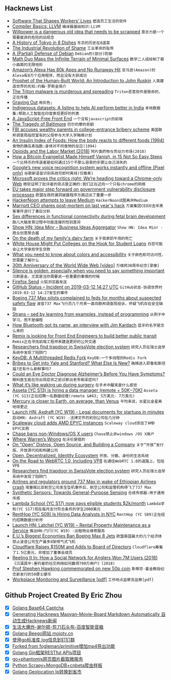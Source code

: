 ## Hacknews List


- [Software That Shapes Workers’ Lives](https://www.newyorker.com/science/elements/the-software-that-shapes-workers-lives)  `塑造员工生活的软件`
- [Compiler Basics: LLVM](http://notes.eatonphil.com/compiler-basics-llvm.html)  `编译器基础知识:LLVM`
- [Willpower is a dangerous old idea that needs to be scrapped](http://nautil.us/issue/45/power/against-willpower)  `意志力是一个需要废弃的危险的旧观念`
- [A History of Tokyo in 8 Dishes](https://roadsandkingdoms.com/travel-guide/tokyo/a-history-of-tokyo-in-8-dishes/)  `东京的历史在8道菜`
- [The Industrial Revolution of Shame](https://www.nytimes.com/2019/03/09/opinion/sunday/internet-shaming.html)  `工业革命的耻辱`
- [A (Partial) Defense of Debian](http://changelog.complete.org/archives/9971-a-partial-defense-of-debian)  `Debian的(部分)防御`
- [Math Duo Maps the Infinite Terrain of Minimal Surfaces](https://www.quantamagazine.org/math-duo-maps-the-infinite-terrain-of-minimal-surfaces-20190312/)  `数学二人组绘制了极小曲面的无限地形`
- [Amazon’s Alexa Has 80k Apps and No Runaway Hit](https://www.bloomberg.com/news/articles/2019-03-11/amazon-s-alexa-has-80-000-apps-and-no-runaway-hit)  `亚马逊(Amazon)的Alexa有8万个应用程序，而且没有大获成功`
- [Prophet of the Human-Built World: An Introduction to John Ruskin](https://www.cardus.ca/comment/article/prophet-of-the-human-built-world-an-introduction-to-john-ruskin/)  `人类建造世界的先知:约翰·罗斯金简介`
- [The Triton malware is murderous and spreading](https://www.technologyreview.com/s/613054/cybersecurity-critical-infrastructure-triton-malware/)  `Triton恶意软件是致命的，正在传播`
- [Graying Out](https://www.tbray.org/ongoing/When/201x/2019/03/11/Lights-Going-Out)  `用灰色;`
- [Indigenous datasets: A listing to help AI perform better in India](https://factordaily.com/indigenous-datasets-from-india/)  `本地数据集:帮助人工智能在印度表现更好的列表`
- [A JavaScript-Free Front End](https://dev.to/winduptoy/a-javascript-free-frontend-2d3e)  `一个没有javascript的前端`
- [The Tragedy of Baltimore](https://www.nytimes.com/2019/03/12/magazine/baltimore-tragedy-crime.html)  `巴尔的摩的悲剧`
- [FBI accuses wealthy parents in college-entrance bribery scheme](https://www.washingtonpost.com/world/national-security/fbi-accuses-wealthy-parents-including-celebrities-in-college-entrance-bribery-scheme/2019/03/12/d91c9942-44d1-11e9-8aab-95b8d80a1e4f_story.html)  `美国联邦调查局指控富有的父母参与大学入学贿赂计划`
- [An Insulin Index of Foods: How the body reacts to different foods (1994)](https://fermatslibrary.com/s/an-insulin-index-of-foods-the-insulin-demand-generated-by-1000-kj-portions-of-common-foods#email-newsletter)  `食物的胰岛素指数:身体对不同食物的反应(1994)`
- [Opioids and the Labor Market (2018)](https://www.clevelandfed.org/newsroom-and-events/publications/working-papers/2018-working-papers/wp-1807-opioids-and-the-labor-market.aspx)  `阿片类药物与劳动力市场(2018)`
- [How a Bitcoin Evangelist Made Himself Vanish, in 15 Not So Easy Steps](https://www.nytimes.com/2019/03/12/technology/how-to-disappear-surveillance-state.html)  `一个比特币的传道者是如何通过15个不那么容易的步骤让自己消失的`
- [Google’s new voice recognition system works instantly and offline (Pixel only)](https://techcrunch.com/2019/03/12/googles-new-voice-recognition-system-works-instantly-and-offline-if-you-have-a-pixel/)  `谷歌新语音识别系统可即时离线(仅像素)`
- [Microsoft proves the critics right: We’re heading toward a Chrome-only Web](https://arstechnica.com/gadgets/2019/03/microsofts-new-skype-for-web-client-an-early-taste-of-the-browser-monoculture)  `微软证明了批评者的观点是正确的:我们正在迈向一个只有chrome的网络`
- [EU takes major step forward on government vulnerability disclosure processes](https://blog.mozilla.org/netpolicy/2019/03/12/eu-takes-major-step-forward-on-government-vulnerability-disclosure-review-processes/)  `欧盟在政府漏洞披露程序方面迈出了重要一步`
- [HackerNoon attempts to leave Medium](https://twitter.com/ow/status/1105450808580231170)  `HackerNoon试图离开Medium`
- [Marriott CEO shares post-mortem on last year&#39;s hack](https://www.zdnet.com/article/marriott-ceo-shares-post-mortem-on-last-years-hack/)  `万豪集团CEO对去年黑客事件进行了事后分析`
- [Sex differences in functional connectivity during fetal brain development](https://www.sciencedirect.com/science/article/pii/S1878929318301245)  `胎儿大脑发育过程中功能连接的性别差异`
- [Show HN: Idea Minr – Business Ideas Aggregator](https://ideaminr.com)  `Show HN: Idea Minr -商业创意聚合器`
- [On the death of my family&#39;s dairy farm](https://blog.abevoelker.com/2019-03-06/on-the-death-of-my-familys-dairy-farm/)  `关于我家奶牛场的死亡`
- [White House Might Put Colleges on the Hook for Student Loans](https://www.wsj.com/articles/white-house-might-put-colleges-on-the-hook-for-student-loans-11552406110)  `白宫可能会让大学承担学生贷款`
- [What you need to know about colors and accessibility](https://color.review)  `关于颜色和可访问性，您需要了解什么`
- [30th Anniversary of the World Wide Web [video]](https://web30.web.cern.ch/)  `万维网30周年纪念[录像]`
- [Silence is golden, especially when you need to say something important](https://ubiquity.acm.org/article.cfm?id=3310318)  `沉默是金，尤其是当你需要说一些重要的事情的时候`
- [Firefox Send](https://blog.mozilla.org/blog/2019/03/12/introducing-firefox-send-providing-free-file-transfers-while-keeping-your-personal-information-private/)  `火狐浏览器发送`
- [GitHub Status – Incident on 2019-03-12 14:27 UTC](https://www.githubstatus.com/incidents/tj58y1kx7tqy)  `GitHub状态-协调世界时2019-03-12 14:27发生的事件`
- [Boeing 737 Max pilots complained to feds for months about suspected safety flaw](https://www.dallasnews.com/business/airlines/2019/03/12/boeing-737-max-8-pilots-complained-feds-months-suspected-safety-flaw)  `波音737 Max飞行员几个月来一直向联邦调查局投诉，怀疑飞机存在安全缺陷`
- [Strans – sed by learning from examples, instead of programming](https://github.com/Inventitech/strans)  `从例子中学习，而不是编程`
- [How Bluetooth got its name, an interview with Jim Kardach](http://blog.snapeda.com/2019/03/10/how-bluetooth-got-its-name-an-interview-with-jim-kardach/)  `蓝牙的名字是怎么来的`
- [Remix is looking for Front End Engineers to build better public transit](https://jobs.lever.co/remix/85754b42-d084-4457-b9a6-4555332c3ee4?lever-origin=applied&amp;lever-source%5B%5D=hackernews)  `Remix正在寻找前端工程师来建造更好的公共交通`
- [Researchers find trapdoor in SwissVote election system](https://about.unimelb.edu.au/newsroom/news/2019/march/researchers-find-trapdoor-in-swissvote-election-system)  `研究人员在瑞士选举系统中发现了陷阱门`
- [KeyDB: A Multithreaded Redis Fork](https://github.com/JohnSully/KeyDB)  `KeyDB:一个多线程的Redis Fork`
- [Bribes to Get into Yale and Stanford? What Else Is New?](https://www.nytimes.com/2019/03/12/opinion/college-bribery-admissions.html)  `贿赂进入耶鲁和斯坦福?还有什么新鲜事吗?`
- [Could an Eye Doctor Diagnose Alzheimer’s Before You Have Symptoms?](https://corporate.dukehealth.org/news-listing/could-eye-doctor-diagnose-alzheimer%E2%80%99s-you-have-symptoms)  `眼科医生能在你出现症状之前诊断出老年痴呆症吗?`
- [What it’s like waking up during surgery](https://mosaicscience.com/story/anaesthesia-anesthesia-awake-awareness-surgery-operation-or-paralysed/)  `在手术中醒来是什么感觉`
- [Asseta (YC S13) is hiring a data manager (remote &#43; $50K-$70K)](https://angel.co/asseta/jobs/520011-data-manager)  `Asseta (YC S13)正在招聘一名数据经理(remote &#43; 5万美元- 7万美元)`
- [Mercury is closer to Earth, on average, than Venus](https://physicstoday.scitation.org/do/10.1063/PT.6.3.20190312a/full/)  `平均来说，水星比金星离地球更近`
- [Launch HN: Axdraft (YC W19) - Legal documents for startups in minutes](item?id=19372623)  `启动HN: Axdraft (YC W19) -法律文件的初创公司在几分钟`
- [Scaleway cloud adds AMD EPYC instances](https://www.scaleway.com/general-purpose-instances/)  `Scaleway cloud添加了AMD EPYC实例`
- [Chase bans non-Windows/OS X users](https://www.chase.com/digital/resources/privacy-security/security/system-requirements)  `Chase禁止非windows /OS X用户`
- [Where Warren’s Wrong](https://stratechery.com/2019/where-warrens-wrong/)  `在沃伦是错的`
- [On “Open” Distros, Open Source, and Building a Company](https://www.elastic.co/blog/on-open-distros-open-source-and-building-a-company)  `关于“开放”发行版、开放源代码和构建公司`
- [Open, Decentralized, Identity Ecosystem](http://identity.foundation/)  `开放、分散、身份的生态系统`
- [On the Road to WebRTC 1.0, Including VP8](https://webkit.org/blog/8672/on-the-road-to-webrtc-1-0-including-vp8/)  `在通往WebRTC 1.0的道路上，包括VP8`
- [Researchers find trapdoor in SwissVote election system](https://techxplore.com/news/2019-03-trapdoor-swissvote-election.html)  `研究人员在瑞士选举系统中发现了陷阱门`
- [Airlines and regulators ground 737 Max in wake of Ethiopian Airlines crash](https://www.flightradar24.com/blog/airlines-and-regulators-ground-737-max-in-wake-of-ethiopian-airlines-crash/)  `埃塞俄比亚航空公司发生坠机事件后，航空公司和监管机构停飞了737 Max`
- [Synthetic Sensors: Towards General-Purpose Sensing](http://www.gierad.com/projects/supersensor/)  `合成传感器:用于通用传感`
- [Lambda School (YC S17) now pays eligible students $2k/month](https://lambdaschool.com/stipend)  `Lambda学校(YC S17)现在每月支付符合条件的学生2000美元`
- [RentHop (YC S09) Is Hiring Data Analysts in NYC](https://www.renthop.com/jobs)  `RentHop (YC S09)正在纽约招聘数据分析师`
- [Launch HN: Latchel (YC W19) – Rental Property Maintenance as a Service](item?id=19370333)  `推出HN:门闩(YC W19) -出租物业维修服务`
- [E.U.’s Biggest Economies Ban Boeing Max 8 Jets](https://www.nytimes.com/2019/03/12/world/africa/boeing-ethiopian-airlines-plane-crash.html)  `欧盟美国最大的几个经济体禁止波音公司生产最多8架喷气式飞机`
- [Cloudflare Raises $150M and Adds to Board of Directors](https://www.cloudflare.com/press-releases/2019/cloudflare-raises-usd150m-and-adds-to-board-of-directors/)  `Cloudflare筹集了1.5亿美元，并增加了董事会成员`
- [Reeling It In: How a Social Network for Anglers Won 7M Users (2018)](https://www.forbes.com/sites/heatherfarmbrough/2018/12/17/reeling-in-how-a-social-network-for-sports-fishing-won-7m-users/#657270193b89)  `《沉湎其中:垂钓者的社交网络如何赢得700万用户》(2018)`
- [Prof Stephen Hawking commemorated on new 50p coin](https://www.bbc.co.uk/news/uk-england-cambridgeshire-47527505)  `斯蒂芬·霍金教授纪念新发行的50便士硬币`
- [Workplace Monitoring and Surveillance [pdf]](https://datasociety.net/wp-content/uploads/2019/02/DS_Workplace_Monitoring_Surveillance_Explainer.pdf)  `工作地点监察及监察[pdf]`

## Github Project Created By Eric Zhou

- [x] [Golang Base64 Captcha](https://github.com/mojocn/base64Captcha)
- [x] [Generating Hacknews Maoyan-Movie-Board Markdown Automatically 自动生成Hacknews新闻](https://github.com/dejavuzhou/md-genie)
- [x] [生活大爆炸-谢尔顿-剪刀石头布-百度智能音箱](https://github.com/mojocn/dueros-bang-game)
- [x] [Golang Beego网站 mojotv.cn](https://github.com/mojocn/www.mojotv.cn)
- [x] [使用go标准库,log信息到钉钉群](https://github.com/mojocn/dooger)
- [x] [Forked from fogleman/primitive增加mp4导出功能](https://github.com/mojocn/primitive)
- [x] [Golang Gin框架RESTful APIs项目](https://github.com/JJJJJJJerk/ezier-golang-web-api-framework)
- [x] [go+phantomjs网页图片截取微服务](https://github.com/mojocn/screen_shot)
- [x] [Python Scrapy+MongoDB+cnbeta爬虫样板](https://github.com/mojocn/scrapy_mongodb_boilerplate_cnbeta)
- [x] [Golang Geolocation Ip转换到省市](https://github.com/mojocn/ip2location)